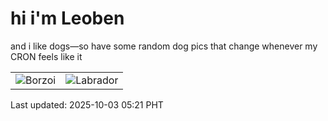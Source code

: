 # hi i'm Leoben

and i like dogs—so have some random dog pics that change whenever my CRON feels like it

|  |  |
|--------|----------|
| ![Borzoi](https://random-dog-vercel.vercel.app/api/random-borzoi?v=1759440070) | ![Labrador](https://random-dog-vercel.vercel.app/api/random-labrador?v=1759440070) |

Last updated: 2025-10-03 05:21 PHT
